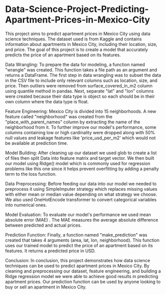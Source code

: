 # Data-Science-Project-Predicting-Apartment-Prices-in-Mexico-City
This project aims to predict apartment prices in Mexico City using data science techniques. The dataset used is from Kaggle and contains information about apartments in Mexico City, including their location, size, and price. The goal of this project is to create a model that accurately predicts the price of an apartment based on its features.

Data Wrangling: 
To prepare the data for modeling, a function named "wrangle" was created. This function takes a file path as an argument and returns a DataFrame. The first step in data wrangling was to subset the data in the CSV file to include only relevant columns such as location, size, and price. Then outliers were removed from surface_covered_in_m2 column using quantile method in pandas. Next, separate "lat" and "lon" columns were created because their data type is object so each should be in their own column where the data type is float. 

Feature Engineering: 
Mexico City is divided into 15 neighborhoods. A new feature called "neighborhood" was created from the "place_with_parent_names" column by extracting the name of the neighborhood from it. To further improve our model's performance, some columns containing low or high cardinality were dropped along with 50% null values and leakage features like 'price_usd_per_m2' which would not be available at prediction time.

Model Building: 
After cleaning up our dataset we used glob to create a list of files then split Data into feature matrix and target vector. We then built our model using Ridge() model which is commonly used for regression problems like this one since it helps prevent overfitting by adding a penalty term to the loss function.

Data Preprocessing: 
Before feeding our data into our model we needed to preprocess it using SimpleImputer strategy which replaces missing values with either mean or median value depending on what strategy we choose. We also used OneHotEncode transformer to convert categorical variables into numerical ones.

Model Evaluation: 
To evaluate our model's performance we used mean absolute error (MAE) . The MAE measures the average absolute difference between predicted and actual prices.

Prediction Function: 
Finally, a function named "make_prediction" was created that takes 4 arguments (area, lat, lon, neighborhood). This function uses our trained model to predict the price of an apartment based on its features. It returns a predicted price in USD.

Conclusion: 
In conclusion, this project demonstrates how data science techniques can be used to predict apartment prices in Mexico City. By cleaning and preprocessing our dataset, feature engineering, and building a Ridge regression model we were able to achieve good results in predicting apartment prices. Our prediction function can be used by anyone looking to buy or sell an apartment in Mexico City.
